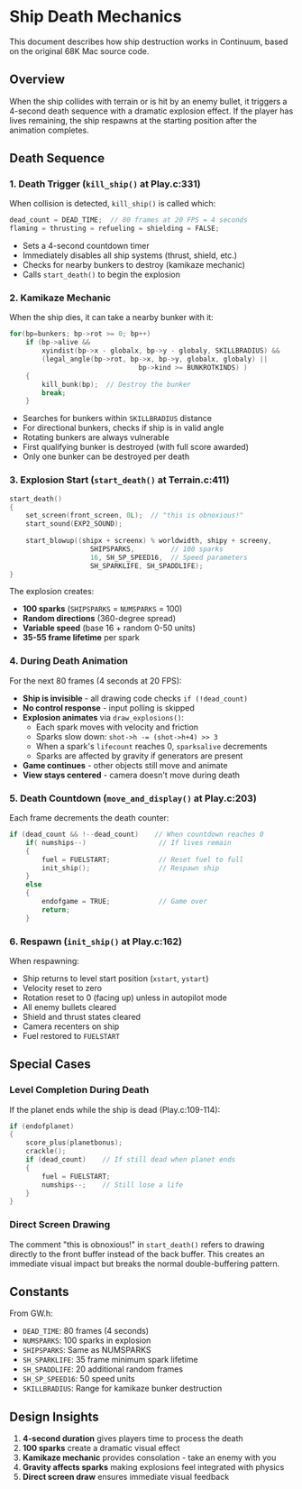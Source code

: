 # Ship Death Mechanics

This document describes how ship destruction works in Continuum, based on the original 68K Mac source code.

## Overview

When the ship collides with terrain or is hit by an enemy bullet, it triggers a 4-second death sequence with a dramatic explosion effect. If the player has lives remaining, the ship respawns at the starting position after the animation completes.

## Death Sequence

### 1. Death Trigger (`kill_ship()` at Play.c:331)

When collision is detected, `kill_ship()` is called which:

```c
dead_count = DEAD_TIME;  // 80 frames at 20 FPS = 4 seconds
flaming = thrusting = refueling = shielding = FALSE;
```

- Sets a 4-second countdown timer
- Immediately disables all ship systems (thrust, shield, etc.)
- Checks for nearby bunkers to destroy (kamikaze mechanic)
- Calls `start_death()` to begin the explosion

### 2. Kamikaze Mechanic

When the ship dies, it can take a nearby bunker with it:

```c
for(bp=bunkers; bp->rot >= 0; bp++)
    if (bp->alive &&
        xyindist(bp->x - globalx, bp->y - globaly, SKILLBRADIUS) &&
        (legal_angle(bp->rot, bp->x, bp->y, globalx, globaly) ||
                                bp->kind >= BUNKROTKINDS) )
    {
        kill_bunk(bp);  // Destroy the bunker
        break;
    }
```

- Searches for bunkers within `SKILLBRADIUS` distance
- For directional bunkers, checks if ship is in valid angle
- Rotating bunkers are always vulnerable
- First qualifying bunker is destroyed (with full score awarded)
- Only one bunker can be destroyed per death

### 3. Explosion Start (`start_death()` at Terrain.c:411)

```c
start_death()
{
    set_screen(front_screen, 0L);  // "this is obnoxious!"
    start_sound(EXP2_SOUND);
    
    start_blowup((shipx + screenx) % worldwidth, shipy + screeny,
                    SHIPSPARKS,         // 100 sparks
                    16, SH_SP_SPEED16,  // Speed parameters
                    SH_SPARKLIFE, SH_SPADDLIFE);
}
```

The explosion creates:
- **100 sparks** (`SHIPSPARKS` = `NUMSPARKS` = 100)
- **Random directions** (360-degree spread)
- **Variable speed** (base 16 + random 0-50 units)
- **35-55 frame lifetime** per spark

### 4. During Death Animation

For the next 80 frames (4 seconds at 20 FPS):

- **Ship is invisible** - all drawing code checks `if (!dead_count)`
- **No control response** - input polling is skipped
- **Explosion animates** via `draw_explosions()`:
  - Each spark moves with velocity and friction
  - Sparks slow down: `shot->h -= (shot->h+4) >> 3`
  - When a spark's `lifecount` reaches 0, `sparksalive` decrements
  - Sparks are affected by gravity if generators are present
- **Game continues** - other objects still move and animate
- **View stays centered** - camera doesn't move during death

### 5. Death Countdown (`move_and_display()` at Play.c:203)

Each frame decrements the death counter:

```c
if (dead_count && !--dead_count)    // When countdown reaches 0
    if( numships--)                  // If lives remain
    {   
        fuel = FUELSTART;            // Reset fuel to full
        init_ship();                 // Respawn ship
    }
    else
    {   
        endofgame = TRUE;            // Game over
        return;
    }
```

### 6. Respawn (`init_ship()` at Play.c:162)

When respawning:
- Ship returns to level start position (`xstart`, `ystart`)
- Velocity reset to zero
- Rotation reset to 0 (facing up) unless in autopilot mode
- All enemy bullets cleared
- Shield and thrust states cleared
- Camera recenters on ship
- Fuel restored to `FUELSTART`

## Special Cases

### Level Completion During Death

If the planet ends while the ship is dead (Play.c:109-114):
```c
if (endofplanet)
{
    score_plus(planetbonus);
    crackle();
    if (dead_count)    // If still dead when planet ends
    {
        fuel = FUELSTART;
        numships--;    // Still lose a life
    }
}
```

### Direct Screen Drawing

The comment "this is obnoxious!" in `start_death()` refers to drawing directly to the front buffer instead of the back buffer. This creates an immediate visual impact but breaks the normal double-buffering pattern.

## Constants

From GW.h:
- `DEAD_TIME`: 80 frames (4 seconds)
- `NUMSPARKS`: 100 sparks in explosion
- `SHIPSPARKS`: Same as NUMSPARKS
- `SH_SPARKLIFE`: 35 frame minimum spark lifetime
- `SH_SPADDLIFE`: 20 additional random frames
- `SH_SP_SPEED16`: 50 speed units
- `SKILLBRADIUS`: Range for kamikaze bunker destruction

## Design Insights

1. **4-second duration** gives players time to process the death
2. **100 sparks** create a dramatic visual effect
3. **Kamikaze mechanic** provides consolation - take an enemy with you
4. **Gravity affects sparks** making explosions feel integrated with physics
5. **Direct screen draw** ensures immediate visual feedback
